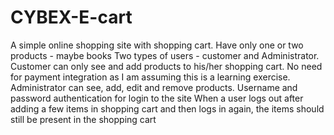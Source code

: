# CYBEX-E-cart
A simple online shopping site with shopping cart.  Have only one or two products - maybe books Two types of users - customer and Administrator. Customer can only see and add products to his/her shopping cart. No need for payment integration as I am assuming this is a learning exercise. Administrator can see, add, edit and remove products. Username and password authentication for login to the site When a user logs out after adding a few items in shopping cart and then logs in again, the items should still be present in the shopping cart
